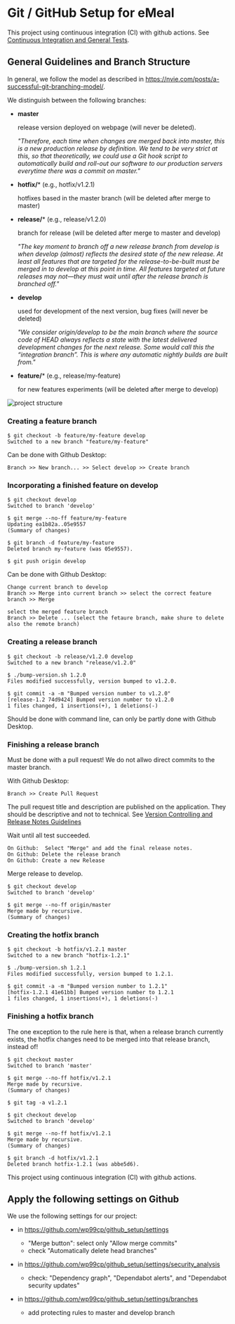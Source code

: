 # Git / GitHub Setup for eMeal
This project using continuous integration (CI) with github actions. 
See [Continuous Integration and General Tests](/docu/Continuous_Integration_And_General_Tests.md).

## General Guidelines and Branch Structure
In general, we follow the model as described in https://nvie.com/posts/a-successful-git-branching-model/.

We distinguish between the following branches:
 * **master**
 
    release version deployed on webpage (will never be deleted).
 
    _"Therefore,  each time when changes are merged back into master, this is a new production release by definition.
    We tend to be very strict at this, so that theoretically, we could use a Git hook script to automatically 
    build and roll-out our software to our production servers everytime there was a commit on master."_
    
 * **hotfix/*** (e.g., hotfix/v1.2.1)
 
    hotfixes based in the master branch (will be deleted after merge to master)
 
 * **release/*** (e.g., release/v1.2.0)
 
    branch for release (will be deleted after merge to master and develop)
 
    _"The key moment to branch off a new release branch from develop is when develop (almost) 
    reflects the desired state of the new release. At least all features that are targeted for 
    the release-to-be-built must be merged in to develop at this point in time. All features targeted 
    at future releases may not—they must wait until after the release branch is branched off."_
    
 * **develop**
 
    used for development of the next version, bug fixes (will never be deleted)
 
    _"We consider origin/develop to be the main branch where the source code of HEAD always reflects a 
    state with the latest delivered development changes for the next release. Some would call this the 
    “integration branch”. This is where any automatic nightly builds are built from."_
 
 * **feature/*** (e.g., release/my-feature)
 
    for new features experiments  (will be deleted after merge to develop)
 
![project structure](https://nvie.com/img/git-model@2x.png)

### Creating a feature branch 

    $ git checkout -b feature/my-feature develop
    Switched to a new branch "feature/my-feature"
    
Can be done with Github Desktop: 
    
    Branch >> New branch... >> Select develop >> Create branch

### Incorporating a finished feature on develop

    $ git checkout develop
    Switched to branch 'develop'
    
    $ git merge --no-ff feature/my-feature
    Updating ea1b82a..05e9557
    (Summary of changes)
    
    $ git branch -d feature/my-feature
    Deleted branch my-feature (was 05e9557).
    
    $ git push origin develop
    
Can be done with Github Desktop: 

    Change current branch to develop
    Branch >> Merge into current branch >> select the correct feature branch >> Merge
    
    select the merged feature branch
    Branch >> Delete ... (select the fetaure branch, make shure to delete also the remote branch)

### Creating a release branch 

    $ git checkout -b release/v1.2.0 develop
    Switched to a new branch "release/v1.2.0"
    
    $ ./bump-version.sh 1.2.0
    Files modified successfully, version bumped to v1.2.0.
    
    $ git commit -a -m "Bumped version number to v1.2.0"
    [release-1.2 74d9424] Bumped version number to v1.2.0
    1 files changed, 1 insertions(+), 1 deletions(-)
    
Should be done with command line, can only be partly done with Github Desktop.


### Finishing a release branch

Must be done with a pull request! We do not allwo direct commits to the master branch.

With Github Desktop:

    Branch >> Create Pull Request
    
The pull request title and description are published on the application.
They should be descriptive and not to technical.
See [Version Controlling and Release Notes Guidelines](/docu/Version_Controlling_and_Release_Notes_Guidelines.md)

    
Wait until all test succeeded.

    On Github:  Select "Merge" and add the final release notes.
    On Github: Delete the release branch
    On Github: Create a new Release

Merge release to develop.
    
    $ git checkout develop
    Switched to branch 'develop'
    
    $ git merge --no-ff origin/master
    Merge made by recursive.
    (Summary of changes)
    
    
### Creating the hotfix branch
    
    $ git checkout -b hotfix/v1.2.1 master
    Switched to a new branch "hotfix-1.2.1"
    
    $ ./bump-version.sh 1.2.1
    Files modified successfully, version bumped to 1.2.1.
    
    $ git commit -a -m "Bumped version number to 1.2.1"
    [hotfix-1.2.1 41e61bb] Bumped version number to 1.2.1
    1 files changed, 1 insertions(+), 1 deletions(-)
    
    
### Finishing a hotfix branch

The one exception to the rule here is that, when a release branch currently exists, 
the hotfix changes need to be merged into that release branch, instead of!

    $ git checkout master
    Switched to branch 'master'
    
    $ git merge --no-ff hotfix/v1.2.1
    Merge made by recursive.
    (Summary of changes)
    
    $ git tag -a v1.2.1
    
    $ git checkout develop
    Switched to branch 'develop'
    
    $ git merge --no-ff hotfix/v1.2.1
    Merge made by recursive.
    (Summary of changes)
    
    $ git branch -d hotfix/v1.2.1
    Deleted branch hotfix-1.2.1 (was abbe5d6).

This project using continuous integration (CI) with github actions.

## Apply the following settings on Github
We use the following settings for our project:

* in https://github.com/wp99cp/github_setup/settings
    - "Merge button": select only "Allow merge commits"
    - check "Automatically delete head branches"
    
* in https://github.com/wp99cp/github_setup/settings/security_analysis
    - check: "Dependency graph", "Dependabot alerts", and "Dependabot security updates"
    
* in https://github.com/wp99cp/github_setup/settings/branches
    - add protecting rules to master and develop branch

